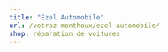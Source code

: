 ```yaml
---
title: "Ezel Automobile"
url: /vetraz-monthoux/ezel-automobile/
shop: réparation de voitures
---
```

